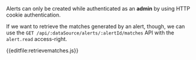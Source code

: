Alerts can only be created while authenticated as an **admin** by using HTTP cookie authentication.

If we want to retrieve the matches generated by an alert, though,
we can use the `GET /api/:dataSource/alerts/:alertId/matches` API with the `alert.read` access-right.

{{editfile:retrievematches.js}}
